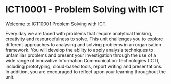 # ICT10001 - Problem Solving with ICT

Welcome to ICT10001 Problem Solving with ICT.

Every day we are faced with problems that require analytical thinking, creativity and resourcefulness to solve. This unit challenges you to explore different approaches to analysing and solving problems in an organisation framework. You will develop the ability to apply analysis techniques to unfamiliar problems and present your investigation through the use of a wide range of innovative Information Communication Technologies (ICT), including prototyping, cloud-based tools, report writing and presentations. In addition, you are encouraged to reflect upon your learning throughout the unit.